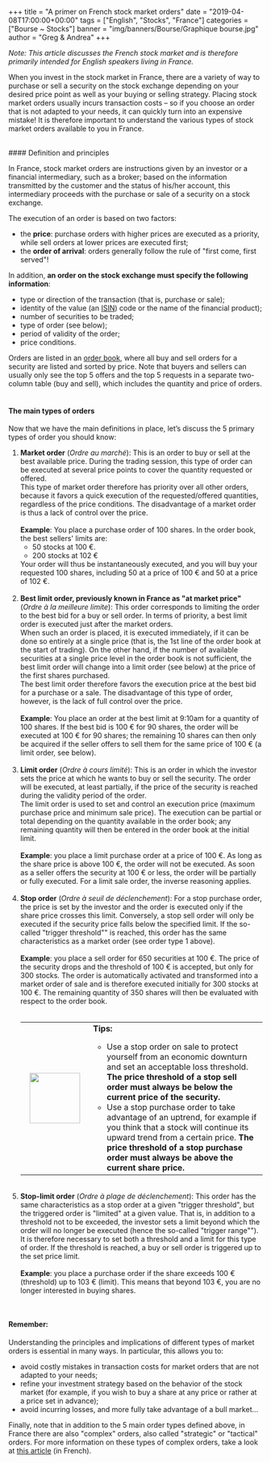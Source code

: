 +++
title = "A primer on French stock market orders"
date = "2019-04-08T17:00:00+00:00"
tags = ["English", "Stocks", "France"]
categories = ["Bourse ~ Stocks"]
banner = "img/banners/Bourse/Graphique bourse.jpg"
author = "Greg & Andrea"
+++

*Note: This article discusses the French stock market and is therefore primarily intended for English speakers living in France.*

When you invest in the stock market in France, there are a variety of way to purchase or sell a security on the stock exchange depending on your desired price point as well as your buying or selling strategy. Placing stock market orders usually incurs transaction costs – so if you choose an order that is not adapted to your needs, it can quickly turn into an expensive mistake! It is therefore important to understand the various types of stock market orders available to you in France.

<br>
#### Definition and principles

In France, stock market orders are instructions given by an investor or a financial intermediary, such as a broker; based on the information transmitted by the customer and the status of his/her account, this intermediary proceeds with the purchase or sale of a security on a stock exchange.

The execution of an order is based on two factors: 

- the **price**: purchase orders with higher prices are executed as a priority, while sell orders at lower prices are executed first;  
- the **order of arrival**: orders generally follow the rule of "first come, first served"!

In addition, **an order on the stock exchange must specify the following information**:  

- type or direction of the transaction (that is, purchase or sale);  
- identity of the value (an [ISIN](https://investastuces.com/glossaire/#ISIN)) code or the name of the financial product);  
- number of securities to be traded;  
- type of order (see below);  
- period of validity of the order;  
- price conditions.  

Orders are listed in an [order book](https://investastuces.com/glossaire/#orderbook), where all buy and sell orders for a security are listed and sorted by price. Note that buyers and sellers can usually only see the top 5 offers and the top 5 requests in a separate two-column table (buy and sell), which includes the quantity and price of orders.
<br>
<br>
#### The main types of orders

Now that we have the main definitions in place, let’s discuss the 5 primary types of order you should know:

<ol>
<li> <b>Market order</b> (<i>Ordre au marché</i>): This is an order to buy or sell at the best available price. During the trading session, this type of order can be executed at several price points to cover the quantity requested or offered.
<br>
This type of market order therefore has priority over all other orders, because it favors a quick execution of the requested/offered quantities, regardless of the price conditions. The disadvantage of a market order is thus a lack of control over the price.
<br>
<br>
<b>Example</b>: You place a purchase order of 100 shares. In the order book, the best sellers' limits are:
<ul>
<li> 50 stocks at 100 €. </li>
<li>200 stocks at 102 € </li>
</ul>
Your order will thus be instantaneously executed, and you will buy your requested 100 shares, including 50 at a price of 100 € and 50 at a price of 102 €.
<br>
<br>
<li> <b>Best limit order, previously known in France as "at market price"</b> (<i>Ordre à la meilleure limite</i>): This order corresponds to limiting the order to the best bid for a buy or sell order. In terms of priority, a best limit order is executed just after the market orders.
<br>
When such an order is placed, it is executed immediately, if it can be done so entirely at a single price (that is, the 1st line of the order book at the start of trading). On the other hand, if the number of available securities at a single price level in the order book is not sufficient, the best limit order will change into a limit order (see below) at the price of the first shares purchased.
<br>
The best limit order therefore favors the execution price at the best bid for a purchase or a sale. The disadvantage of this type of order, however, is the lack of full control over the price.
<br>
<br>
<b>Example</b>: You place an order at the best limit at 9:10am for a quantity of 100 shares. If the best bid is 100 € for 90 shares, the order will be executed at 100 € for 90 shares; the remaining 10 shares can then only be acquired if the seller offers to sell them for the same price of 100 € (a limit order, see below).
</li>
<br>

<li> <b>Limit order</b> (<i>Ordre à cours limité</i>): This is an order in which the investor sets the price at which he wants to buy or sell the security. The order will be executed, at least partially, if the price of the security is reached during the validity period of the order.
<br>
The limit order is used to set and control an execution price (maximum purchase price and minimum sale price). The execution can be partial or total depending on the quantity available in the order book; any remaining quantity will then be entered in the order book at the initial limit.
<br>
<br>
<b>Example</b>: you place a limit purchase order at a price of 100 €. As long as the share price is above 100 €, the order will not be executed. As soon as a seller offers the security at 100 € or less, the order will be partially or fully executed. For a limit sale order, the inverse reasoning applies.
</li>
<br>
<li> <b>Stop order</b> (<i>Ordre à seuil de déclenchement</i>): For a stop purchase order, the price is set by the investor and the order is executed only if the share price crosses this limit. Conversely, a stop sell order will only be executed if the security price falls below the specified limit. If the so-called "trigger threshold"" is reached, this order has the same characteristics as a market order (see order type 1 above).
<br>
<br>
<b>Example</b>: you place a sell order for 650 securities at 100 €. The price of the security drops and the threshold of 100 € is accepted, but only for 300 stocks. The order is automatically activated and transformed into a market order of sale and is therefore executed initially for 300 stocks at 100 €. The remaining quantity of 350 shares will then be evaluated with respect to the order book.
<br>
<br>
<table class="hoverTable">
<tr>
</tr>
<tr>
<td> <img src="/img/Investastuces-lightbulb-plural.png" align="center" style="width:100px;" hspace="10"/>
<td>  <b>Tips:</b> 
<br>
<ul>
<li> Use a stop order on sale to protect yourself from an economic downturn and set an acceptable loss threshold. <b>The price threshold of a stop sell order must always be below the current price of the security.</b> </li>
<li>Use a stop purchase order to take advantage of an uptrend, for example if you think that a stock will continue its upward trend from a certain price. <b>The price threshold of a stop purchase order must always be above the current share price.</b> </li>
</ul>
</tr>
</table>
</li>
<br>

<li> <b>Stop-limit order</b> (<i>Ordre à plage de déclenchement</i>): This order has the same characteristics as a stop order at a given "trigger threshold", but the triggered order is "limited" at a given value. That is, in addition to a threshold not to be exceeded, the investor sets a limit beyond which the order will no longer be executed (hence the so-called "trigger range"").
<br>
It is therefore necessary to set both a threshold and a limit for this type of order. If the threshold is reached, a buy or sell order is triggered up to the set price limit.
<br>
<br>
<b>Example</b>: you place a purchase order if the share exceeds 100 € (threshold) up to 103 € (limit). This means that beyond 103 €, you are no longer interested in buying shares.
</li>
</ol>
<br>

#### Remember:
Understanding the principles and implications of different types of market orders is essential in many ways. In particular, this allows you to:  

-  avoid costly mistakes in transaction costs for market orders that are not adapted to your needs;  
-  refine your investment strategy based on the behavior of the stock market (for example, if you wish to buy a share at any price or rather at a price set in advance);  
- avoid incurring losses, and more fully take advantage of a bull market...

Finally, note that in addition to the 5 main order types defined above, in France there are also "complex" orders, also called "strategic" or "tactical" orders. For more information on these types of complex orders, take a look at [this article](https://www.bfmtv.com/practice-finances-perso/bourse-which-are-the-order-tactics-1494268.html) (in French).


